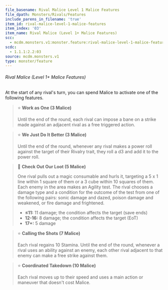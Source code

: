 ```yaml
---
file_basename: Rival Malice Level 1 Malice Features
file_dpath: Monsters/Rivals/Features
include_parens_in_filename: 'true'
item_id: rival-malice-level-1-malice-features
item_index: '03'
item_name: Rival Malice (Level 1+ Malice Features)
scc:
  - mcdm.monsters.v1:monster.feature:rival-malice-level-1-malice-features
scdc:
  - 1.1.1:2.2:03
source: mcdm.monsters.v1
type: monster/feature
---
```


###### Rival Malice (Level 1+ Malice Features)

At the start of any rival's turn, you can spend Malice to activate one of the following features.

<!-- -->
> ⭐️ **Work as One (3 Malice)**
>
> Until the end of the round, each rival can impose a bane on a strike made against an adjacent rival as a free triggered action.

<!-- -->
> ⭐️ **We Just Do It Better (3 Malice)**
>
> Until the end of the round, whenever any rival makes a power roll against the target of their Rivalry trait, they roll a d3 and add it to the power roll.

<!-- -->
> 🔳 **Check Out Our Loot (5 Malice)**
>
> One rival pulls out a magic consumable and hurls it, targeting a 5 x 1 line within 1 square of them or a 3 cube within 10 squares of them. Each enemy in the area makes an Agility test. The rival chooses a damage type and a condition for the outcome of the test from one of the following pairs: sonic damage and dazed, poison damage and weakened, or fire damage and frightened.
>
> - **≤11:** 11 damage; the condition affects the target (save ends)
> - **12-16:** 8 damage; the condition affects the target (EoT)
> - **17+:** 5 damage

<!-- -->
> ⭐️ **Calling the Shots (7 Malice)**
>
> Each rival regains 10 Stamina. Until the end of the round, whenever a rival uses an ability against an enemy, each other rival adjacent to that enemy can make a free strike against them.

<!-- -->
> ⭐️ **Coordinated Takedown (10 Malice)**
>
> Each rival moves up to their speed and uses a main action or maneuver that doesn't cost Malice.
